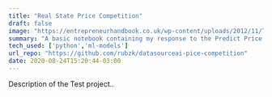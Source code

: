 ```yaml
---
title: "Real State Price Competition"
draft: false
image: "https://entrepreneurhandbook.co.uk/wp-content/uploads/2012/11/Two-entrepreneurs-competing-in-a-business-competition.png.webp"
summary: "A basic notebook containing my response to the Predict Price Competition by DataSource.AI where I got the 2nd Place out of 100 hundred participants"
tech_used: ['python','ml-models']
url_repo: "https://github.com/rubzk/datasourceai-pice-competition"
date: 2020-08-24T15:20:44-03:00
---
```


Description of the Test project..
